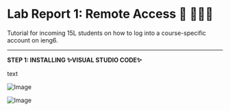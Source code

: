 
# Lab Report 1: Remote Access 🚗 💨💨💨 
Tutorial for incoming 15L students on how to log into a course-specific account on ieng6.

---

**STEP 1: INSTALLING ✨VISUAL STUDIO CODE✨**

text

![Image](/cse15l-lab-reports/docs/assets/report1-images/img1-vscode.png)

![Image](https://github.com/doraemon127/cse15l-lab-reports/blob/main/docs/assets/report1-images/img1-vscode.png)
